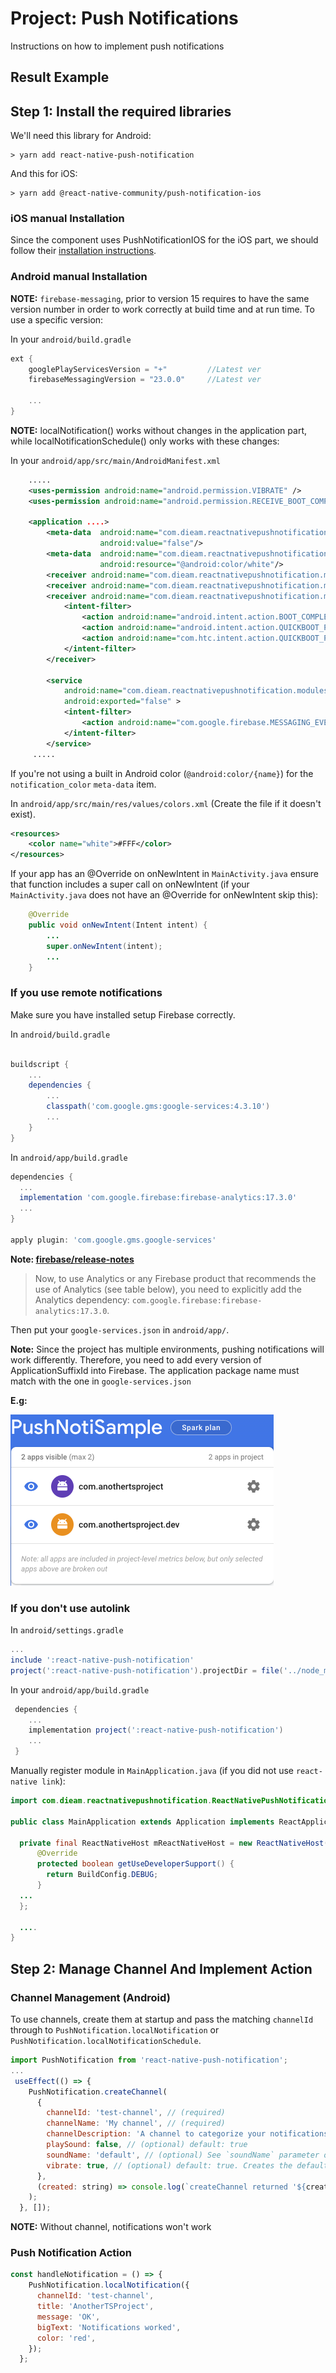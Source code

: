 # **Project: Push Notifications**
Instructions on how to implement push notifications

## **Result Example**

## **Step 1: Install the required libraries**
We'll need this library for Android:

    > yarn add react-native-push-notification

And this for iOS: 

    > yarn add @react-native-community/push-notification-ios

### **iOS manual Installation**
Since the component uses PushNotificationIOS for the iOS part, we should follow their [installation instructions].


### **Android manual Installation**

**NOTE:** `firebase-messaging`, prior to version 15 requires to have the same version number in order to work correctly at build time and at run time. To use a specific version:

In your `android/build.gradle`

```gradle
ext {
    googlePlayServicesVersion = "+"         //Latest ver
    firebaseMessagingVersion = "23.0.0"     //Latest ver

    ...
}
```

**NOTE:** localNotification() works without changes in the application part, while localNotificationSchedule() only works with these changes:

In your `android/app/src/main/AndroidManifest.xml`

```xml
    .....
    <uses-permission android:name="android.permission.VIBRATE" />
    <uses-permission android:name="android.permission.RECEIVE_BOOT_COMPLETED"/>

    <application ....>
        <meta-data  android:name="com.dieam.reactnativepushnotification.notification_foreground"
                    android:value="false"/>
        <meta-data  android:name="com.dieam.reactnativepushnotification.notification_color"
                    android:resource="@android:color/white"/> 
        <receiver android:name="com.dieam.reactnativepushnotification.modules.RNPushNotificationActions" />
        <receiver android:name="com.dieam.reactnativepushnotification.modules.RNPushNotificationPublisher" />
        <receiver android:name="com.dieam.reactnativepushnotification.modules.RNPushNotificationBootEventReceiver">
            <intent-filter>
                <action android:name="android.intent.action.BOOT_COMPLETED" />
                <action android:name="android.intent.action.QUICKBOOT_POWERON" />
                <action android:name="com.htc.intent.action.QUICKBOOT_POWERON"/>
            </intent-filter>
        </receiver>

        <service
            android:name="com.dieam.reactnativepushnotification.modules.RNPushNotificationListenerService"
            android:exported="false" >
            <intent-filter>
                <action android:name="com.google.firebase.MESSAGING_EVENT" />
            </intent-filter>
        </service>
     .....
```

If you're not using a built in Android color (`@android:color/{name}`) for the `notification_color` `meta-data` item.

In `android/app/src/main/res/values/colors.xml` (Create the file if it doesn't exist).

```xml
<resources>
    <color name="white">#FFF</color>
</resources>
```

If your app has an @Override on onNewIntent in `MainActivity.java` ensure that function includes a super call on onNewIntent (if your `MainActivity.java` does not have an @Override for onNewIntent skip this):

```java
    @Override
    public void onNewIntent(Intent intent) {
        ...
        super.onNewIntent(intent);
        ...
    }
```

### If you use remote notifications

Make sure you have installed setup Firebase correctly.

In `android/build.gradle`

```gradle

buildscript {
    ...
    dependencies {
        ...
        classpath('com.google.gms:google-services:4.3.10')
        ...
    }
}
```

In `android/app/build.gradle`

```gradle
dependencies {
  ...
  implementation 'com.google.firebase:firebase-analytics:17.3.0'
  ...
}

apply plugin: 'com.google.gms.google-services'

```

**Note: [firebase/release-notes](https://firebase.google.com/support/release-notes/android)**

> Now, to use Analytics or any Firebase product that recommends the use of Analytics (see table below), you need to explicitly add the Analytics dependency: `com.google.firebase:firebase-analytics:17.3.0`.

Then put your `google-services.json` in `android/app/`.

**Note:** Since the project has multiple environments, pushing notifications will work differently. Therefore, you need to add every version of ApplicationSuffixId into Firebase. The application package name must match with the one in `google-services.json`

**E.g:**

![image info](./pushNoti.png)

### If you don't use autolink

In `android/settings.gradle`

```gradle
...
include ':react-native-push-notification'
project(':react-native-push-notification').projectDir = file('../node_modules/react-native-push-notification/android')
```

In your `android/app/build.gradle`

```gradle
 dependencies {
    ...
    implementation project(':react-native-push-notification')
    ...
 }
```

Manually register module in `MainApplication.java` (if you did not use `react-native link`):

```java
import com.dieam.reactnativepushnotification.ReactNativePushNotificationPackage;  // <--- Import Package

public class MainApplication extends Application implements ReactApplication {

  private final ReactNativeHost mReactNativeHost = new ReactNativeHost(this) {
      @Override
      protected boolean getUseDeveloperSupport() {
        return BuildConfig.DEBUG;
      }
  ...
  };

  ....
}
```

## **Step 2: Manage Channel And Implement Action**

### Channel Management (Android)

To use channels, create them at startup and pass the matching `channelId` through to `PushNotification.localNotification` or `PushNotification.localNotificationSchedule`.

```js
import PushNotification from 'react-native-push-notification';
...
 useEffect(() => {
    PushNotification.createChannel(
      {
        channelId: 'test-channel', // (required)
        channelName: 'My channel', // (required)
        channelDescription: 'A channel to categorize your notifications', // (optional) default: undefined.
        playSound: false, // (optional) default: true
        soundName: 'default', // (optional) See `soundName` parameter of `localNotification` function
        vibrate: true, // (optional) default: true. Creates the default vibration pattern if true.
      },
      (created: string) => console.log(`createChannel returned '${created}'`), // (optional) callback returns whether the channel was created, false means it already existed.
    );
  }, []);
```

**NOTE:** Without channel, notifications won't work

### Push Notification Action

```js
const handleNotification = () => {
    PushNotification.localNotification({
      channelId: 'test-channel',
      title: 'AnotherTSProject',
      message: 'OK',
      bigText: 'Notifications worked',
      color: 'red',
    });
  };
```


[//]: #Reference

[installation instructions]: https://github.com/react-native-push-notification/ios